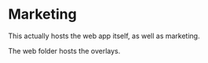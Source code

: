 # Marketing

This actually hosts the web app itself, as well as marketing.

The web folder hosts the overlays.

